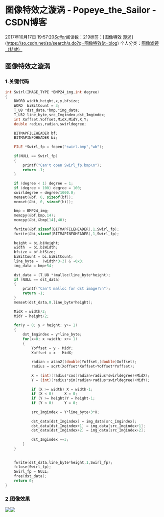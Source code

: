 # 图像特效之漩涡 - Popeye_the_Sailor - CSDN博客
2017年10月17日 19:57:20[_Sailor_](https://me.csdn.net/lz0499)阅读数：219标签：[图像特效																[漩涡](https://so.csdn.net/so/search/s.do?q=漩涡&t=blog)](https://so.csdn.net/so/search/s.do?q=图像特效&t=blog)
个人分类：[图像滤镜（特效）](https://blog.csdn.net/lz0499/article/category/7129768)
## 图像特效之漩涡
### 1.关键代码
```cpp
int Swirl(IMAGE_TYPE *BMP24_img,int degree)
{
	DWORD width,height,x,y,bfsize;
	WORD  biBitCount = 3;
	T_U8 *dst_data,*bmp,*img_data;
	T_U32 line_byte,src_Imgindex,dst_Imgindex;
	int Xoffset,Yoffset,MidX,MidY,X,Y;
	double radius,radian,swirldegree;
	
	BITMAPFILEHEADER bf;
	BITMAPINFOHEADER bi;
	
	FILE *Swirl_fp = fopen("swirl.bmp","wb");
	
	if(NULL == Swirl_fp)
	{
		printf("Can't open Swirl_fp.bmp\n");
		return -1;
	}
	
	if (degree < 1) degree = 1;
	if (degree > 100) degree = 100;
	swirldegree = degree/1000.0;
	memset(&bf, 0, sizeof(bf));
	memset(&bi, 0, sizeof(bi));
	
	bmp = BMP24_img;
	memcpy(&bf,bmp,14);
	memcpy(&bi,&bmp[14],40);
	
	fwrite(&bf,sizeof(BITMAPFILEHEADER),1,Swirl_fp);
	fwrite(&bi,sizeof(BITMAPINFOHEADER),1,Swirl_fp);
	
	height = bi.biHeight;
	width  = bi.biWidth;
	bfsize = bf.bfSize;
	biBitCount = bi.biBitCount;
	line_byte =  (width*3+3) & ~0x3;
	img_data = bmp+54;
	
	dst_data = (T_U8 *)malloc(line_byte*height);
	if (NULL == dst_data)
	{
		printf("Can't malloc for dst image!\n");
		return -1;
	}
	memset(dst_data,0,line_byte*height);
	
	MidX = width/2;
	MidY = height/2;
	
	for(y = 0; y < height; y+= 1)
	{
		dst_Imgindex = y*line_byte;
		for(x=0; x <width; x+= 1)
		{
			Yoffset = y - MidY;
			Xoffset = x - MidX;
			
			radian = atan2((double)Yoffset,(double)Xoffset);
			radius = sqrt(Xoffset*Xoffset+Yoffset*Yoffset);
			
			X = (int)(radius*cos(radian+radius*swirldegree)+MidX);
			Y = (int)(radius*sin(radian+radius*swirldegree)+MidY);
			
			if (X >= width) X = width-1;
			if (X < 0)	   X = 0;
			if (Y >= height)Y = height-1;
			if (Y < 0)	   Y = 0;
			
			src_Imgindex = Y*line_byte+3*X;
			
			dst_data[dst_Imgindex] = img_data[src_Imgindex];
			dst_data[dst_Imgindex+1] = img_data[src_Imgindex+1];
			dst_data[dst_Imgindex+2] = img_data[src_Imgindex+2];
			
			dst_Imgindex +=3;
		}
	}
	
	
	fwrite(dst_data,line_byte*height,1,Swirl_fp);
	fclose(Swirl_fp);
	Swirl_fp = NULL;
	free(dst_data);
	return 0;
}
```
### 2.图像效果
![](https://img-blog.csdn.net/20171017195937549)![](https://img-blog.csdn.net/20171017200026418)
